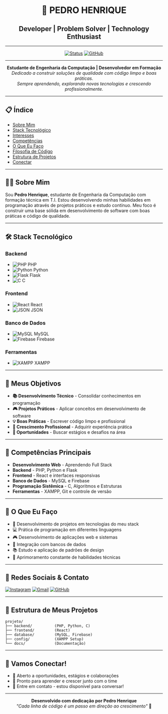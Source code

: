 <div align="center">

# 🚀 PEDRO HENRIQUE

## Developer | Problem Solver | Technology Enthusiast

---

[![Status](https://img.shields.io/badge/Status-Active-00ff00?style=for-the-badge)]()
[![GitHub](https://img.shields.io/badge/GitHub-Profile-ff0000?style=for-the-badge&logo=github)](https://github.com)

---

**Estudante de Engenharia da Computação | Desenvolvedor em Formação**  
*Dedicado a construir soluções de qualidade com código limpo e boas práticas.  
Sempre aprendendo, explorando novas tecnologias e crescendo profissionalmente.*

</div>

---

## 📋 Índice

- [Sobre Mim](#-sobre-mim)
- [Stack Tecnológico](#-stack-tecnológico)
- [Interesses](#-interesses)
- [Competências](#-competências-principais)
- [O Que Eu Faço](#-o-que-eu-faço)
- [Filosofia de Código](#-filosofia-de-código)
- [Estrutura de Projetos](#-estrutura-de-meus-projetos)
- [Conectar](#-vamos-conectar)

---

## 👨‍💻 Sobre Mim

Sou **Pedro Henrique**, estudante de Engenharia da Computação com formação técnica em T.I. Estou desenvolvendo minhas habilidades em programação através de projetos práticos e estudo contínuo. Meu foco é construir uma base sólida em desenvolvimento de software com boas práticas e código de qualidade.

---

## 🛠️ Stack Tecnológico

### Backend
- ![PHP](https://img.shields.io/badge/PHP-777BB4?style=flat-square&logo=php&logoColor=white) PHP
- ![Python](https://img.shields.io/badge/Python-3776AB?style=flat-square&logo=python&logoColor=white) Python
- ![Flask](https://img.shields.io/badge/Flask-000000?style=flat-square&logo=flask&logoColor=white) Flask
- ![C](https://img.shields.io/badge/C-A8B9CC?style=flat-square&logo=c&logoColor=white) C

### Frontend
- ![React](https://img.shields.io/badge/React-61DAFB?style=flat-square&logo=react&logoColor=black) React
- ![JSON](https://img.shields.io/badge/JSON-000000?style=flat-square&logo=json&logoColor=white) JSON

### Banco de Dados
- ![MySQL](https://img.shields.io/badge/MySQL-4479A1?style=flat-square&logo=mysql&logoColor=white) MySQL
- ![Firebase](https://img.shields.io/badge/Firebase-FFCA28?style=flat-square&logo=firebase&logoColor=black) Firebase

### Ferramentas
- ![XAMPP](https://img.shields.io/badge/XAMPP-FB7A24?style=flat-square&logo=apachefriends&logoColor=white) XAMPP

---

## 🎯 Meus Objetivos

- **📚 Desenvolvimento Técnico** - Consolidar conhecimentos em programação
- **🎮 Projetos Práticos** - Aplicar conceitos em desenvolvimento de software
- **💡 Boas Práticas** - Escrever código limpo e profissional
- **🚀 Crescimento Profissional** - Adquirir experiência prática
- **🤝 Oportunidades** - Buscar estágios e desafios na área

---

## 💪 Competências Principais

- **Desenvolvimento Web** - Aprendendo Full Stack
- **Backend** - PHP, Python e Flask
- **Frontend** - React e interfaces responsivas
- **Banco de Dados** - MySQL e Firebase
- **Programação Sistêmica** - C, Algoritmos e Estruturas
- **Ferramentas** - XAMPP, Git e controle de versão

---

## 🎯 O Que Eu Faço

- 📖 Desenvolvimento de projetos em tecnologias do meu stack
- 💻 Prática de programação em diferentes linguagens
- 🎮 Desenvolvimento de aplicações web e sistemas
- 🔧 Integração com bancos de dados
- 📚 Estudo e aplicação de padrões de design
- 🚀 Aprimoramento constante de habilidades técnicas

---

## 📱 Redes Sociais & Contato

[![Instagram](https://img.shields.io/badge/Instagram-E4405F?style=for-the-badge&logo=instagram&logoColor=white)](https://instagram.com)
[![Gmail](https://img.shields.io/badge/Gmail-D14836?style=for-the-badge&logo=gmail&logoColor=white)](mailto:pedrohenrique9021@gmail.com)
[![GitHub](https://img.shields.io/badge/GitHub-181717?style=for-the-badge&logo=github&logoColor=white)](https://github.com)

---

## 📁 Estrutura de Meus Projetos

```
projeto/
├── backend/          (PHP, Python, C)
├── frontend/         (React)
├── database/         (MySQL, Firebase)
├── config/           (XAMPP Setup)
└── docs/             (Documentação)
```

---

## 🔗 Vamos Conectar!

- 💼 Aberto a oportunidades, estágios e colaborações
- 🤝 Pronto para aprender e crescer junto com o time
- 📧 Entre em contato - estou disponível para conversar!

---

<div align="center">

**Desenvolvido com dedicação por Pedro Henrique**  
*"Cada linha de código é um passo em direção ao crescimento"* 🚀

</div>
